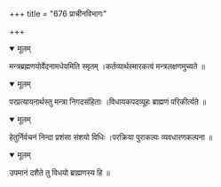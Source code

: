 +++
title = "676 प्राचीनविभागः"

+++


<details open><summary>मूलम्</summary>

मन्त्रब्रह्मणयोर्वेदनामधेयमिति स्मृतम् ।कर्तव्यार्थस्मारकत्वं मन्त्रलक्षणमुच्यते ॥
</details>



<details open><summary>मूलम्</summary>

परप्रत्यायनार्थस्तु मन्त्रा निगदसंहिताः ।विधायकपदव्यूहः ब्राह्मणं परिकीर्त्यते ॥
</details>



<details open><summary>मूलम्</summary>

हेतुर्निर्वचनं निन्दा प्रशंसा संशयो विधिः ।परक्रिया पुराकल्पः व्यवधारणकल्पना ॥
</details>



<details open><summary>मूलम्</summary>

उपमानं दशैते तु विधयो ब्राह्मणस्य हि ॥
</details>

